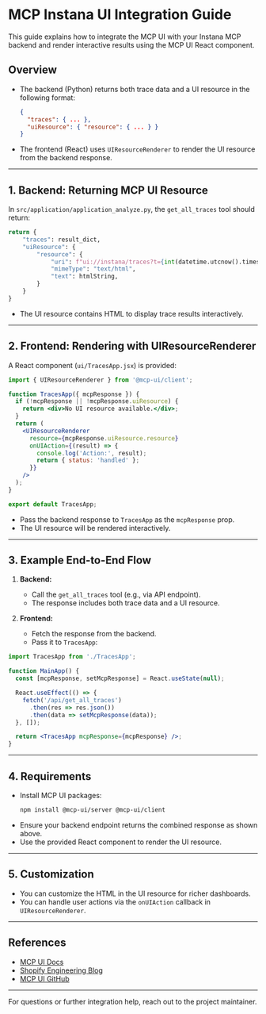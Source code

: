 # MCP Instana UI Integration Guide

This guide explains how to integrate the MCP UI with your Instana MCP backend and render interactive results using the MCP UI React component.

## Overview
- The backend (Python) returns both trace data and a UI resource in the following format:
  ```json
  {
    "traces": { ... },
    "uiResource": { "resource": { ... } }
  }
  ```
- The frontend (React) uses `UIResourceRenderer` to render the UI resource from the backend response.

---

## 1. Backend: Returning MCP UI Resource

In `src/application/application_analyze.py`, the `get_all_traces` tool should return:

```python
return {
    "traces": result_dict,
    "uiResource": {
        "resource": {
            "uri": f"ui://instana/traces?t={int(datetime.utcnow().timestamp())}",
            "mimeType": "text/html",
            "text": htmlString,
        }
    }
}
```

- The UI resource contains HTML to display trace results interactively.

---

## 2. Frontend: Rendering with UIResourceRenderer

A React component (`ui/TracesApp.jsx`) is provided:

```jsx
import { UIResourceRenderer } from '@mcp-ui/client';

function TracesApp({ mcpResponse }) {
  if (!mcpResponse || !mcpResponse.uiResource) {
    return <div>No UI resource available.</div>;
  }
  return (
    <UIResourceRenderer
      resource={mcpResponse.uiResource.resource}
      onUIAction={(result) => {
        console.log('Action:', result);
        return { status: 'handled' };
      }}
    />
  );
}

export default TracesApp;
```

- Pass the backend response to `TracesApp` as the `mcpResponse` prop.
- The UI resource will be rendered interactively.

---

## 3. Example End-to-End Flow

1. **Backend:**
   - Call the `get_all_traces` tool (e.g., via API endpoint).
   - The response includes both trace data and a UI resource.

2. **Frontend:**
   - Fetch the response from the backend.
   - Pass it to `TracesApp`:

```jsx
import TracesApp from './TracesApp';

function MainApp() {
  const [mcpResponse, setMcpResponse] = React.useState(null);

  React.useEffect(() => {
    fetch('/api/get_all_traces')
      .then(res => res.json())
      .then(data => setMcpResponse(data));
  }, []);

  return <TracesApp mcpResponse={mcpResponse} />;
}
```

---

## 4. Requirements
- Install MCP UI packages:
  ```bash
  npm install @mcp-ui/server @mcp-ui/client
  ```
- Ensure your backend endpoint returns the combined response as shown above.
- Use the provided React component to render the UI resource.

---

## 5. Customization
- You can customize the HTML in the UI resource for richer dashboards.
- You can handle user actions via the `onUIAction` callback in `UIResourceRenderer`.

---

## References
- [MCP UI Docs](https://mcpui.dev/)
- [Shopify Engineering Blog](https://shopify.engineering/mcp-ui-breaking-the-text-wall)
- [MCP UI GitHub](https://github.com/idosal/mcp-ui)

---

For questions or further integration help, reach out to the project maintainer.
